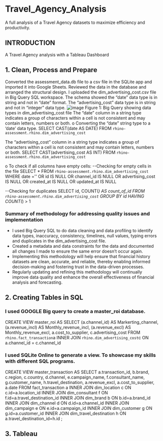 # Travel_Agency_Analysis
A full analysis of a Travel Agency datasets to maximize efficiency and productivity.

## INTRODUCTION
A Travel Agency analysis with a Tableau Dashboard

## 1. Clean, Process and Prepare
Converted the assessment_data.db file to a csv file in the SQLite app and imported it into Google Sheets. Reviewed the data in the database and arranged the structural design. I uploaded the dim_advertising_cost.csv file in Big Query SQL workspace. The schema showed the “date” data type is in string and not in “date” format. The “advertising_cost” data type is in string and not in “integer” data type. 
![image](https://github.com/MaimelaT/Travel_Agency_Analysis/assets/139053059/45fe7fd9-beee-4764-87a2-b121fb21df82)
Figure 1: Big Query showing data types in dim_advertising_cost file
The “date” column in a string type indicates a group of characters within a cell is not consistent and may contain letters, numbers or both.
o	Converting the “date” string type to a ‘date’ data type.
SELECT
CAST(date AS DATE)
FROM `rhino-assessment.rhino.dim_advertising_cost`

The “advertising_cost” column in a string type indicates a group of characters within a cell is not consistent and may contain letters, numbers or both.
SELECT
CAST(advertising_cost AS INT)
FROM `rhino-assessment.rhino.dim_advertising_cost`

o	To check if all columns have empty cells:
--Checking for empty cells in the file
SELECT *
FROM `rhino-assessment.rhino.dim_advertising_cost`
WHERE date ='' OR
id IS NULL OR
channel_id IS NULL OR
advertising_cost IS NULL OR
created_at IS NULL OR
updated_at IS NULL

--Checking for duplicates
SELECT id,
COUNT(*) AS count_of_id
FROM `rhino-assessment.rhino.dim_advertising_cost`
GROUP BY id
HAVING COUNT(*) > 1

### Summary of methodology for addressing quality issues and implementation
* I used Big Query SQL to do data cleaning and data profiling to identify data types, inaccuracy, consistency, timelines, null values, typing errors and duplicates in the dim_advertising_cost file.
* Created a metadata and data constraints for the data and documented all changes I made to ensure the same error doesn’t occur again.
* Implementing this methodology will help ensure that financial history datasets are clean, accurate, and reliable, thereby enabling informed decision-making and fostering trust in the data-driven processes.
* Regularly updating and refining this methodology will continually improve data quality and enhance the overall effectiveness of financial analysis and forecasting.

## 2. Creating Tables in SQL


### I used GOOGLE Big query to create a master_roi database.

CREATE VIEW master_roi AS
SELECT
(a.channel_id) AS Markerting_channel,
(a.revenue_incl) AS Monthly_revenue_incl,
(a.revenue_excl) AS Monthly_revenue_excl,
a.cost_to_supplier,
c.advertising_cost
FROM `rhino.fact_transaction`a
INNER JOIN
`rhino.dim_advertising_cost`c ON a.channel_id = c.channel_id

### I used SQLite Online to generate a view. To showcase my skills with different SQL programs.

CREATE VIEW master_transaction AS
SELECT
a.transaction_id,
b.brand,
c.region,
c.country,
d.channel,
e.campaign_name,
f.consultant_name,
g.customer_name,
h.travel_destination,
a.revenue_excl,
a.cost_to_supplier,
a.date
FROM   fact_transaction a
INNER JOIN dim_location c ON c.id=a.location_id
INNER JOIN dim_consultant f ON f.id=a.travel_destination_id
INNER JOIN dim_brand b ON b.id=a.brand_id
INNER JOIN dim_channel d ON d.id=a.channel_id
INNER JOIN dim_campaign e ON e.id=a.campaign_id
INNER JOIN dim_customer g ON g.id=a.customer_id
INNER JOIN dim_travel_destination h ON a.travel_destination_id=h.id
;


## 3. Tableau

